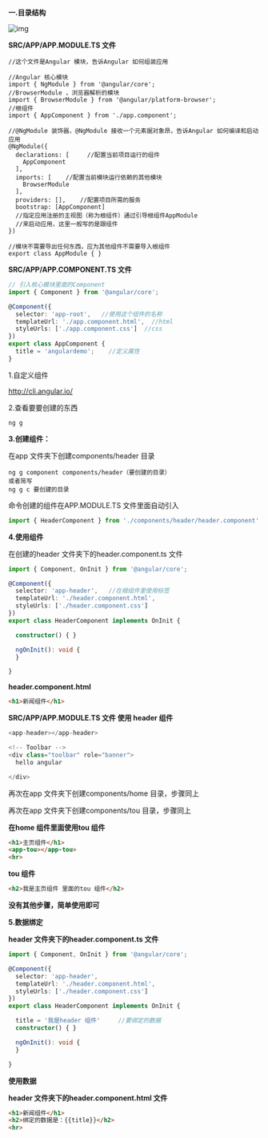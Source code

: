 **一.目录结构**

![img](https://img2018.cnblogs.com/blog/1100100/201905/1100100-20190517154934206-582021773.png)

**SRC/APP/APP.MODULE.TS 文件**

```tsx
//这个文件是Angular 模块，告诉Angular 如何组装应用

//Angular 核心模块
import { NgModule } from '@angular/core';
//BrowserModule ，浏览器解析的模块
import { BrowserModule } from '@angular/platform-browser';
//根组件
import { AppComponent } from './app.component';

//@NgModule 装饰器，@NgModule 接收一个元素据对象昂，告诉Angular 如何编译和启动应用
@NgModule({
  declarations: [     //配置当前项目运行的组件
    AppComponent
  ],
  imports: [    //配置当前模块运行依赖的其他模块
    BrowserModule
  ],
  providers: [],    //配置项目所需的服务
  bootstrap: [AppComponent]
  //指定应用注册的主视图（称为根组件）通过引导根组件AppModule
  //来启动应用，这里一般写的是跟组件
})

//模块不需要导出任何东西，应为其他组件不需要导入根组件
export class AppModule { }

```

**SRC/APP/APP.COMPONENT.TS 文件**

```ts
// 引入核心模块里面的Component
import { Component } from '@angular/core';

@Component({
  selector: 'app-root',   //使用这个组件的名称
  templateUrl: './app.component.html',  //html
  styleUrls: ['./app.component.css']  //css
})
export class AppComponent {
  title = 'angulardemo';    //定义属性 
}

```

1.自定义组件

http://cli.angular.io/

2.查看要要创建的东西

```
ng g
```

**3.创建组件：**

在app 文件夹下创建components/header 目录

```
ng g component components/header（要创建的目录）
或者简写
ng g c 要创建的目录
```

命令创建的组件在APP.MODULE.TS 文件里面自动引入

```ts
import { HeaderComponent } from './components/header/header.component';
```

**4.使用组件**

在创建的header 文件夹下的header.component.ts 文件

```ts
import { Component, OnInit } from '@angular/core';

@Component({
  selector: 'app-header',	//在根组件里使用标签
  templateUrl: './header.component.html',
  styleUrls: ['./header.component.css']
})
export class HeaderComponent implements OnInit {

  constructor() { }

  ngOnInit(): void {
  }

}
```

**header.component.html** 

```html
<h1>新闻组件</h1>
```

**SRC/APP/APP.MODULE.TS 文件 使用 header 组件**

```ts
<app-header></app-header>

<!-- Toolbar -->
<div class="toolbar" role="banner">
  hello angular

</div>
```

再次在app 文件夹下创建components/home 目录，步骤同上

再次在app 文件夹下创建components/tou 目录，步骤同上

**在home 组件里面使用tou 组件**

```html
<h1>主页组件</h1>
<app-tou></app-tou>
<hr>

```

**tou  组件**

```html
<h2>我是主页组件 里面的tou 组件</h2>
```

**没有其他步骤，简单使用即可**

**5.数据绑定**

**header 文件夹下的header.component.ts 文件**

```ts
import { Component, OnInit } from '@angular/core';

@Component({
  selector: 'app-header',
  templateUrl: './header.component.html',
  styleUrls: ['./header.component.css']
})
export class HeaderComponent implements OnInit {

  title = '我是header 组件'		//要绑定的数据
  constructor() { }

  ngOnInit(): void {
  }

}
```

**使用数据**

**header 文件夹下的header.component.html 文件**

```html
<h1>新闻组件</h1>
<h2>绑定的数据是：{{title}}</h2>
<hr>
```

